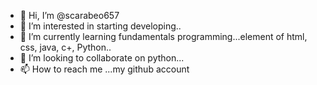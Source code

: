 - 👋 Hi, I’m @scarabeo657
- 👀 I’m interested in starting developing..
- 🌱 I’m currently learning fundamentals programming...element of html, css, java, c+, Python..
- 💞️ I’m looking to collaborate on python...
- 📫 How to reach me ...my github account

<!---
scarabeo657/scarabeo657 is a ✨ special ✨ repository because its `README.md` (this file) appears on your GitHub profile.
You can click the Preview link to take a look at your changes.
--->

